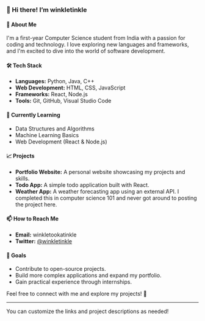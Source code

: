### 👋 Hi there! I’m **winkletinkle**

#### 🌟 About Me
I'm a first-year Computer Science student from India with a passion for coding and technology. I love exploring new languages and frameworks, and I'm excited to dive into the world of software development.

#### 🛠️ Tech Stack
- **Languages:** Python, Java, C++
- **Web Development:** HTML, CSS, JavaScript
- **Frameworks:** React, Node.js
- **Tools:** Git, GitHub, Visual Studio Code

#### 🌱 Currently Learning
- Data Structures and Algorithms
- Machine Learning Basics
- Web Development (React & Node.js)

#### 📈 Projects
- **Portfolio Website:** A personal website showcasing my projects and skills. 
- **Todo App:** A simple todo application built with React. 
- **Weather App:** A weather forecasting app using an external API. I completed this in computer science 101 and never got around to posting the project here.

#### 📫 How to Reach Me
- **Email:** winkletookatinkle
- **Twitter:** [@winkletinkle](#)

#### 🎯 Goals
- Contribute to open-source projects.
- Build more complex applications and expand my portfolio.
- Gain practical experience through internships.

Feel free to connect with me and explore my projects! 🚀

--- 

You can customize the links and project descriptions as needed!
